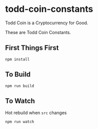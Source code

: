 # todd-coin-constants

Todd Coin is a Cryptocurrency for Good.

These are Todd Coin Constants.

## First Things First

`npm install`

## To Build

`npm run build`

## To Watch

Hot rebuild when `src` changes

`npm run watch`
